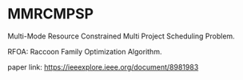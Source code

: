 # MMRCMPSP
Multi-Mode Resource Constrained Multi Project Scheduling Problem.

RFOA: Raccoon Family Optimization Algorithm.

paper link: https://ieeexplore.ieee.org/document/8981983

